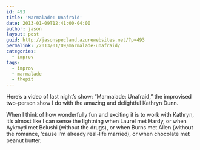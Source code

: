 ```yaml
---
id: 493
title: 'Marmalade: Unafraid'
date: 2013-01-09T12:41:00-04:00
author: jason
layout: post
guid: http://jasonspecland.azurewebsites.net/?p=493
permalink: /2013/01/09/marmalade-unafraid/
categories:
  - improv
tags:
  - improv
  - marmalade
  - thepit
---
```

Here&#8217;s a video of last night&#8217;s show: &#8220;Marmalade: Unafraid,&#8221; the improvised two-person show I do with the amazing and delightful Kathryn Dunn.



When I think of how wonderfully fun and exciting it is to work with Kathryn, it&#8217;s almost like I can sense the lightning when Laurel met Hardy, or when Aykroyd met Belushi (without the drugs), or when Burns met Allen (without the romance, &#8217;cause I&#8217;m already real-life married), or when chocolate met peanut butter.